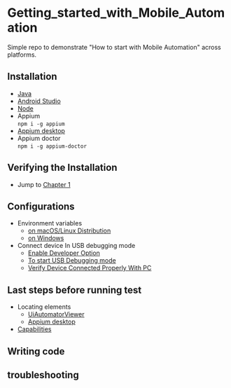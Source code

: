 # Getting_started_with_Mobile_Automation
Simple repo to demonstrate "How to start with Mobile Automation" across platforms. 

## Installation
- [Java](https://www.oracle.com/technetwork/java/javase/downloads/jdk8-downloads-2133151.html)
- [Android Studio](https://developer.android.com/studio)
- [Node](https://nodejs.org/en/download/)
- Appium  
   ``npm i -g appium``
- [Appium desktop](https://github.com/appium/appium-desktop/releases/tag/v1.13.0)
- Appium doctor  
   ``npm i -g appium-doctor``

## Verifying the Installation
- Jump to [Chapter 1](https://github.com/thenishant/Getting_started_with_Mobile_Automation/tree/master/chapter%201) 

## Configurations
- Environment variables
   - [on macOS/Linux Distribution](https://github.com/thenishant/Getting_started_with_Mobile_Automation/blob/master/chapter%202/README.md#on-macOS/on-Linux-distributions)
   - [on Windows](https://github.com/thenishant/Getting_started_with_Mobile_Automation/blob/master/chapter%202/README.md#on-Windows)
- Connect device In USB debugging mode  
   - [Enable Developer Option](https://github.com/thenishant/Getting_started_with_Mobile_Automation/blob/master/chapter%202/README.md#Enable-Developer-Option)
   - [To start USB Debugging mode](https://github.com/thenishant/Getting_started_with_Mobile_Automation/blob/master/chapter%202/README.md#To-start-USB-Debugging-mode)
   - [Verify Device Connected Properly With PC](https://github.com/thenishant/Getting_started_with_Mobile_Automation/blob/master/chapter%202/README.md#To-start-USB-Debugging-mode)

## Last steps before running test
- Locating elements 
    - [UiAutomatorViewer](https://github.com/thenishant/Getting_started_with_Mobile_Automation/blob/master/chapter%203/README.md#Locating-elements-using-UIAutomatorViewer)
    - [Appium desktop](https://github.com/thenishant/Getting_started_with_Mobile_Automation/blob/master/chapter%203/README.md#Appium-Desktop)
- [Capabilities](https://github.com/thenishant/Getting_started_with_Mobile_Automation/blob/master/chapter%203/README.md#Desired-Capabilities)

## Writing code

## troubleshooting